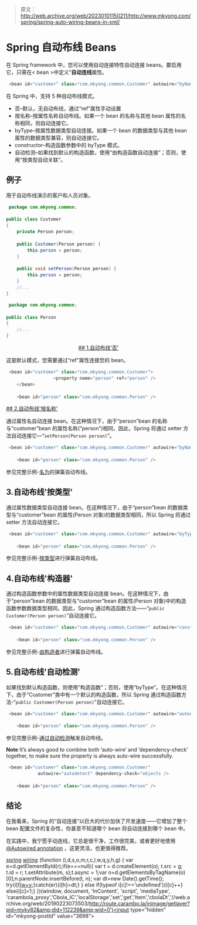 > 原文：<http://web.archive.org/web/20230101150211/http://www.mkyong.com/spring/spring-auto-wiring-beans-in-xml/>

# Spring 自动布线 Beans

在 Spring framework 中，您可以使用自动连接特性自动连接 beans。要启用它，只需在< bean >中定义“**自动连线**属性。

```java
 <bean id="customer" class="com.mkyong.common.Customer" autowire="byName" /> 
```

在 Spring 中，支持 5 种自动布线模式。

*   否–默认，无自动布线，通过“ref”属性手动设置
*   按名称–按属性名称自动布线。如果一个 bean 的名称与其他 bean 属性的名称相同，则自动连接它。
*   byType–按属性数据类型自动连接。如果一个 bean 的数据类型与其他 bean 属性的数据类型兼容，则自动连接它。
*   constructor–构造函数参数中的 byType 模式。
*   自动检测–如果找到默认的构造函数，使用“由构造函数自动连接”；否则，使用“按类型自动关联”。

## 例子

用于自动布线演示的客户和人员对象。

```java
 package com.mkyong.common;

public class Customer 
{
	private Person person;

	public Customer(Person person) {
		this.person = person;
	}

	public void setPerson(Person person) {
		this.person = person;
	}
	//...
} 
```

```java
 package com.mkyong.common;

public class Person 
{
	//...
} 
```

 <ins class="adsbygoogle" style="display:block; text-align:center;" data-ad-format="fluid" data-ad-layout="in-article" data-ad-client="ca-pub-2836379775501347" data-ad-slot="6894224149">## 1.自动布线'否'

这是默认模式，您需要通过“ref”属性连接您的 bean。

```java
 <bean id="customer" class="com.mkyong.common.Customer">
                  <property name="person" ref="person" />
	</bean>

	<bean id="person" class="com.mkyong.common.Person" /> 
```

 <ins class="adsbygoogle" style="display:block" data-ad-client="ca-pub-2836379775501347" data-ad-slot="8821506761" data-ad-format="auto" data-ad-region="mkyongregion">## 2.自动布线'按名称'

通过属性名自动连接 bean。在这种情况下，由于“person”bean 的名称与“customer”bean 的属性名称(“person”)相同，因此，Spring 将通过 setter 方法自动连接它—“`setPerson(Person person)`”。

```java
 <bean id="customer" class="com.mkyong.common.Customer" autowire="byName" />

	<bean id="person" class="com.mkyong.common.Person" /> 
```

参见完整示例-[名为](http://web.archive.org/web/20190223073503/http://www.mkyong.com/spring/spring-autowiring-by-name/)的弹簧自动布线。

## 3.自动布线'按类型'

通过属性数据类型自动连接 bean。在这种情况下，由于“person”bean 的数据类型与“customer”bean 的属性(Person 对象)的数据类型相同，所以 Spring 将通过 setter 方法自动连接它。

```java
 <bean id="customer" class="com.mkyong.common.Customer" autowire="byType" />

	<bean id="person" class="com.mkyong.common.Person" /> 
```

参见完整示例-[按类型](http://web.archive.org/web/20190223073503/http://www.mkyong.com/spring/spring-autowiring-by-type/)进行弹簧自动布线。

## 4.自动布线'构造器'

通过构造函数参数中的属性数据类型自动连接 bean。在这种情况下，由于“person”bean 的数据类型与“customer”bean 的属性(Person 对象)中的构造函数参数数据类型相同，因此，Spring 通过构造函数方法——“`public Customer(Person person)`”自动连接它。

```java
 <bean id="customer" class="com.mkyong.common.Customer" autowire="constructor" />

	<bean id="person" class="com.mkyong.common.Person" /> 
```

参见完整示例-[由构造者](http://web.archive.org/web/20190223073503/http://www.mkyong.com/spring/spring-autowiring-by-constructor/)进行弹簧自动布线。

## 5.自动布线'自动检测'

如果找到默认构造函数，则使用“构造函数”；否则，使用“byType”。在这种情况下，由于“Customer”类中有一个默认的构造函数，所以 Spring 通过构造函数方法-“`public Customer(Person person)`”自动连接它。

```java
 <bean id="customer" class="com.mkyong.common.Customer" autowire="autodetect" />

	<bean id="person" class="com.mkyong.common.Person" /> 
```

参见完整示例-[通过自动检测](http://web.archive.org/web/20190223073503/http://www.mkyong.com/spring/spring-autowiring-by-autodetect/)触发自动布线。

**Note**
It’s always good to combine both ‘auto-wire’ and ‘dependency-check’ together, to make sure the property is always auto-wire successfully.

```java
 <bean id="customer" class="com.mkyong.common.Customer" 
			autowire="autodetect" dependency-check="objects />

	<bean id="person" class="com.mkyong.common.Person" /> 
```

## 结论

在我看来，Spring 的“自动连接”以巨大的代价加快了开发速度——它增加了整个 bean 配置文件的复杂性，你甚至不知道哪个 bean 将自动连接到哪个 bean 中。

在实践中，我宁愿手动连线，它总是很干净，工作很完美，或者更好地使用 [@Autowired annotation](http://web.archive.org/web/20190223073503/http://www.mkyong.com/spring/spring-auto-wiring-beans-with-autowired-annotation/) ，这更灵活，也更值得推荐。

[spring](http://web.archive.org/web/20190223073503/http://www.mkyong.com/tag/spring/) [wiring](http://web.archive.org/web/20190223073503/http://www.mkyong.com/tag/wiring/)</ins></ins>![](img/7bea45d5ea9d7e4339bb3c24f491df2a.png) (function (i,d,s,o,m,r,c,l,w,q,y,h,g) { var e=d.getElementById(r);if(e===null){ var t = d.createElement(o); t.src = g; t.id = r; t.setAttribute(m, s);t.async = 1;var n=d.getElementsByTagName(o)[0];n.parentNode.insertBefore(t, n); var dt=new Date().getTime(); try{i[l][w+y](h,i[l][q+y](h)+'&amp;'+dt);}catch(er){i[h]=dt;} } else if(typeof i[c]!=='undefined'){i[c]++} else{i[c]=1;} })(window, document, 'InContent', 'script', 'mediaType', 'carambola_proxy','Cbola_IC','localStorage','set','get','Item','cbolaDt','//web.archive.org/web/20190223073503/http://route.carambo.la/inimage/getlayer?pid=myky82&amp;did=112239&amp;wid=0')<input type="hidden" id="mkyong-postId" value="3698">








